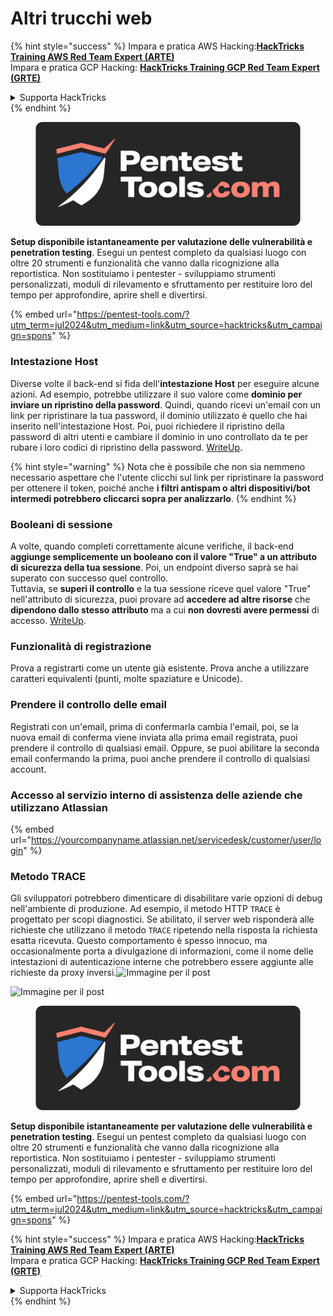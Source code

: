 # Altri trucchi web

{% hint style="success" %}
Impara e pratica AWS Hacking:<img src="/.gitbook/assets/arte.png" alt="" data-size="line">[**HackTricks Training AWS Red Team Expert (ARTE)**](https://training.hacktricks.xyz/courses/arte)<img src="/.gitbook/assets/arte.png" alt="" data-size="line">\
Impara e pratica GCP Hacking: <img src="/.gitbook/assets/grte.png" alt="" data-size="line">[**HackTricks Training GCP Red Team Expert (GRTE)**<img src="/.gitbook/assets/grte.png" alt="" data-size="line">](https://training.hacktricks.xyz/courses/grte)

<details>

<summary>Supporta HackTricks</summary>

* Controlla i [**piani di abbonamento**](https://github.com/sponsors/carlospolop)!
* **Unisciti al** 💬 [**gruppo Discord**](https://discord.gg/hRep4RUj7f) o al [**gruppo telegram**](https://t.me/peass) o **seguici** su **Twitter** 🐦 [**@hacktricks\_live**](https://twitter.com/hacktricks\_live)**.**
* **Condividi trucchi di hacking inviando PR ai** [**HackTricks**](https://github.com/carlospolop/hacktricks) e [**HackTricks Cloud**](https://github.com/carlospolop/hacktricks-cloud) repos di github.

</details>
{% endhint %}

<figure><img src="/.gitbook/assets/pentest-tools.svg" alt=""><figcaption></figcaption></figure>

**Setup disponibile istantaneamente per valutazione delle vulnerabilità e penetration testing**. Esegui un pentest completo da qualsiasi luogo con oltre 20 strumenti e funzionalità che vanno dalla ricognizione alla reportistica. Non sostituiamo i pentester - sviluppiamo strumenti personalizzati, moduli di rilevamento e sfruttamento per restituire loro del tempo per approfondire, aprire shell e divertirsi.

{% embed url="https://pentest-tools.com/?utm_term=jul2024&utm_medium=link&utm_source=hacktricks&utm_campaign=spons" %}

### Intestazione Host

Diverse volte il back-end si fida dell'**intestazione Host** per eseguire alcune azioni. Ad esempio, potrebbe utilizzare il suo valore come **dominio per inviare un ripristino della password**. Quindi, quando ricevi un'email con un link per ripristinare la tua password, il dominio utilizzato è quello che hai inserito nell'intestazione Host. Poi, puoi richiedere il ripristino della password di altri utenti e cambiare il dominio in uno controllato da te per rubare i loro codici di ripristino della password. [WriteUp](https://medium.com/nassec-cybersecurity-writeups/how-i-was-able-to-take-over-any-users-account-with-host-header-injection-546fff6d0f2).

{% hint style="warning" %}
Nota che è possibile che non sia nemmeno necessario aspettare che l'utente clicchi sul link per ripristinare la password per ottenere il token, poiché anche **i filtri antispam o altri dispositivi/bot intermedi potrebbero cliccarci sopra per analizzarlo**.
{% endhint %}

### Booleani di sessione

A volte, quando completi correttamente alcune verifiche, il back-end **aggiunge semplicemente un booleano con il valore "True" a un attributo di sicurezza della tua sessione**. Poi, un endpoint diverso saprà se hai superato con successo quel controllo.\
Tuttavia, se **superi il controllo** e la tua sessione riceve quel valore "True" nell'attributo di sicurezza, puoi provare ad **accedere ad altre risorse** che **dipendono dallo stesso attributo** ma a cui **non dovresti avere permessi** di accesso. [WriteUp](https://medium.com/@ozguralp/a-less-known-attack-vector-second-order-idor-attacks-14468009781a).

### Funzionalità di registrazione

Prova a registrarti come un utente già esistente. Prova anche a utilizzare caratteri equivalenti (punti, molte spaziature e Unicode).

### Prendere il controllo delle email

Registrati con un'email, prima di confermarla cambia l'email, poi, se la nuova email di conferma viene inviata alla prima email registrata, puoi prendere il controllo di qualsiasi email. Oppure, se puoi abilitare la seconda email confermando la prima, puoi anche prendere il controllo di qualsiasi account.

### Accesso al servizio interno di assistenza delle aziende che utilizzano Atlassian

{% embed url="https://yourcompanyname.atlassian.net/servicedesk/customer/user/login" %}

### Metodo TRACE

Gli sviluppatori potrebbero dimenticare di disabilitare varie opzioni di debug nell'ambiente di produzione. Ad esempio, il metodo HTTP `TRACE` è progettato per scopi diagnostici. Se abilitato, il server web risponderà alle richieste che utilizzano il metodo `TRACE` ripetendo nella risposta la richiesta esatta ricevuta. Questo comportamento è spesso innocuo, ma occasionalmente porta a divulgazione di informazioni, come il nome delle intestazioni di autenticazione interne che potrebbero essere aggiunte alle richieste da proxy inversi.![Immagine per il post](https://miro.medium.com/max/60/1\*wDFRADTOd9Tj63xucenvAA.png?q=20)

![Immagine per il post](https://miro.medium.com/max/1330/1\*wDFRADTOd9Tj63xucenvAA.png)


<figure><img src="/.gitbook/assets/pentest-tools.svg" alt=""><figcaption></figcaption></figure>

**Setup disponibile istantaneamente per valutazione delle vulnerabilità e penetration testing**. Esegui un pentest completo da qualsiasi luogo con oltre 20 strumenti e funzionalità che vanno dalla ricognizione alla reportistica. Non sostituiamo i pentester - sviluppiamo strumenti personalizzati, moduli di rilevamento e sfruttamento per restituire loro del tempo per approfondire, aprire shell e divertirsi.

{% embed url="https://pentest-tools.com/?utm_term=jul2024&utm_medium=link&utm_source=hacktricks&utm_campaign=spons" %}

{% hint style="success" %}
Impara e pratica AWS Hacking:<img src="/.gitbook/assets/arte.png" alt="" data-size="line">[**HackTricks Training AWS Red Team Expert (ARTE)**](https://training.hacktricks.xyz/courses/arte)<img src="/.gitbook/assets/arte.png" alt="" data-size="line">\
Impara e pratica GCP Hacking: <img src="/.gitbook/assets/grte.png" alt="" data-size="line">[**HackTricks Training GCP Red Team Expert (GRTE)**<img src="/.gitbook/assets/grte.png" alt="" data-size="line">](https://training.hacktricks.xyz/courses/grte)

<details>

<summary>Supporta HackTricks</summary>

* Controlla i [**piani di abbonamento**](https://github.com/sponsors/carlospolop)!
* **Unisciti al** 💬 [**gruppo Discord**](https://discord.gg/hRep4RUj7f) o al [**gruppo telegram**](https://t.me/peass) o **seguici** su **Twitter** 🐦 [**@hacktricks\_live**](https://twitter.com/hacktricks\_live)**.**
* **Condividi trucchi di hacking inviando PR ai** [**HackTricks**](https://github.com/carlospolop/hacktricks) e [**HackTricks Cloud**](https://github.com/carlospolop/hacktricks-cloud) repos di github.

</details>
{% endhint %}
